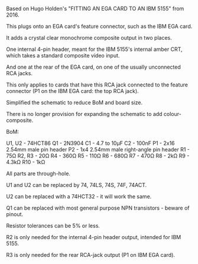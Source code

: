 Based on Hugo Holden's "FITTING AN EGA CARD TO AN IBM 5155" from 2016.

This plugs onto an EGA card's feature connector, such as the IBM EGA card.

It adds a crystal clear monochrome composite output in two places.

One internal 4-pin header, meant for the IBM 5155's internal amber CRT, which takes a standard composite video input.

And one at the rear of the EGA card, on one of the usually unconnected RCA jacks.

This only applies to cards that have this RCA jack connected to the feature connector (P1 on the IBM EGA card: the top RCA jack).




Simplified the schematic to reduce BoM and board size.

There is no longer provision for expanding the schematic to add colour-composite.



BoM:

U1, U2	-	74HCT86
Q1		-	2N3904
C1		-	4.7 to 10μF
C2		-	100nF
P1		-	2x16 2.54mm male pin header
P2		-	1x4 2.54mm male right-angle pin header
R1		-	75Ω
R2, R3	-	20Ω
R4		-	360Ω
R5		-	110Ω
R6		-	680Ω
R7		-	470Ω
R8		-	2kΩ
R9		-	4.3kΩ
R10		-	1kΩ



All parts are through-hole.

U1 and U2 can be replaced by 74, 74LS, 74S, 74F, 74ACT.

U2 can be replaced with a 74HCT32 - it will work the same.

Q1 can be replaced with most general purpose NPN transistors - beware of pinout.

Resistor tolerances can be 5% or less.

R2 is only needed for the internal 4-pin header output, intended for IBM 5155.

R3 is only needed for the rear RCA-jack output (P1 on IBM EGA card).